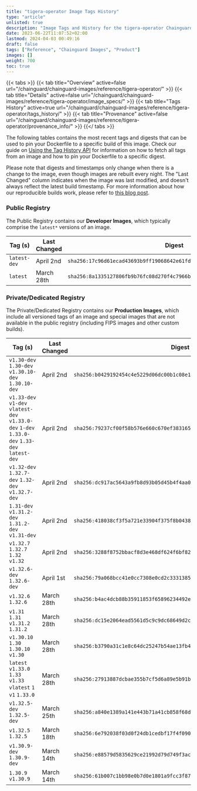 ```yaml
---
title: "tigera-operator Image Tags History"
type: "article"
unlisted: true
description: "Image Tags and History for the tigera-operator Chainguard Image"
date: 2023-06-22T11:07:52+02:00
lastmod: 2024-04-03 00:49:16
draft: false
tags: ["Reference", "Chainguard Images", "Product"]
images: []
weight: 700
toc: true
---
```


{{< tabs >}}
{{< tab title="Overview" active=false url="/chainguard/chainguard-images/reference/tigera-operator/" >}}
{{< tab title="Details" active=false url="/chainguard/chainguard-images/reference/tigera-operator/image_specs/" >}}
{{< tab title="Tags History" active=true url="/chainguard/chainguard-images/reference/tigera-operator/tags_history/" >}}
{{< tab title="Provenance" active=false url="/chainguard/chainguard-images/reference/tigera-operator/provenance_info/" >}}
{{</ tabs >}}

The following tables contains the most recent tags and digests that can be used to pin your Dockerfile to a specific build of this image. Check our guide on [Using the Tag History API](/chainguard/chainguard-images/using-the-tag-history-api/) for information on how to fetch all tags from an image and how to pin your Dockerfile to a specific digest.

Please note that digests and timestamps only change when there is a change to the image, even though images are rebuilt every night. The "Last Changed" column indicates when the image was last modified, and doesn't always reflect the latest build timestamp. For more information about how our reproducible builds work, please refer to [this blog post](https://www.chainguard.dev/unchained/reproducing-chainguards-reproducible-image-builds).

### Public Registry
The Public Registry contains our **Developer Images**, which typically comprise the `latest*` versions of an image.

| Tag (s)       | Last Changed | Digest                                                                    |
|---------------|--------------|---------------------------------------------------------------------------|
|  `latest-dev` | April 2nd    | `sha256:17c96d61ecad43693b9ff19068642e61fd1c08549e60b4e20c1a8e422367d643` |
|  `latest`     | March 28th   | `sha256:8a1335127806fb9b76fc08d270f4c7966b9222adead34d4727d87e29c664de38` |


### Private/Dedicated Registry
The Private/Dedicated Registry contains our **Production Images**, which include all versioned tags of an image and special images that are not available in the public registry (including FIPS images and other custom builds).

| Tag (s)                                                                                        | Last Changed | Digest                                                                    |
|------------------------------------------------------------------------------------------------|--------------|---------------------------------------------------------------------------|
|  `v1.30-dev` `1.30-dev` `v1.30.10-dev` `1.30.10-dev`                                           | April 2nd    | `sha256:b0429192454c4e5229d06dc00b1c08e13385f8425af27b6c869179a441966934` |
|  `v1.33-dev` `v1-dev` `vlatest-dev` `v1.33.0-dev` `1-dev` `1.33.0-dev` `1.33-dev` `latest-dev` | April 2nd    | `sha256:79237cf00f58b576e660c670ef38316504a749a8b8529dd6893f27a85ad00655` |
|  `v1.32-dev` `1.32.7-dev` `1.32-dev` `v1.32.7-dev`                                             | April 2nd    | `sha256:dc917ac5643a9fb8d93b05d45b4f4aa0b9c6e7387a273b0265e77bc3c451b440` |
|  `1.31-dev` `v1.31.2-dev` `1.31.2-dev` `v1.31-dev`                                             | April 2nd    | `sha256:418038cf3f5a721e33904f375f8b0438b79492d54288191f88c17de559f652b6` |
|  `v1.32.7` `1.32.7` `1.32` `v1.32`                                                             | April 2nd    | `sha256:3288f8752bbacf8d3e468df624f6bf82376117fb6ff16c0a3635f751d5c52068` |
|  `v1.32.6-dev` `1.32.6-dev`                                                                    | April 1st    | `sha256:79a068bcc41e0cc7308e0cd2c3331385fb51782e22e908798e3c2af0a4231d6f` |
|  `v1.32.6` `1.32.6`                                                                            | March 28th   | `sha256:b4ac4dcb88b35911853f65896234492e6f7603d901f73981298bdad05168268c` |
|  `v1.31` `1.31` `v1.31.2` `1.31.2`                                                             | March 28th   | `sha256:dc15e2064ead5561d5c9c9dc68649d2cd6d2740b38057441f127f559b754cba9` |
|  `v1.30.10` `1.30` `1.30.10` `v1.30`                                                           | March 28th   | `sha256:b3790a31c1e8c64dc25247b54ae13fb47d4aa942dc86d1387910578f0f9de7c3` |
|  `latest` `v1.33.0` `1.33` `v1.33` `vlatest` `1` `v1` `1.33.0`                                 | March 28th   | `sha256:27913887dcbae355b7cf5d6a89e5b91b9be36d0be04255777ac028dd9bd04ae1` |
|  `v1.32.5-dev` `1.32.5-dev`                                                                    | March 25th   | `sha256:a840e1389a141e443b71a41cb858f68d7df47b8993d14cd4f9d7290294497d6d` |
|  `v1.32.5` `1.32.5`                                                                            | March 18th   | `sha256:6e792038f03d0f24db1cedbf17f4f090b9266723d565053f326cc5ec21bf430f` |
|  `v1.30.9-dev` `1.30.9-dev`                                                                    | March 14th   | `sha256:e88579d5835629ce21992d79d749f3ac1fa2ac67f04494d8dd0dde3949ea2478` |
|  `1.30.9` `v1.30.9`                                                                            | March 14th   | `sha256:61b007c1bb98e0b7d0e1801a9fcc3f878d210ae673163a599aab2a9fc7908161` |

